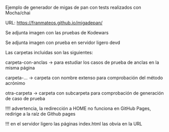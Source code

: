 Ejemplo de generador de migas de pan con tests realizados con Mocha/chai

URL: https://franmateos.github.io/migadepan/

Se adjunta imagen con las pruebas de Kodewars

Se adjunta imagen con prueba en servidor ligero devd

Las carpetas incluidas son las siguientes:

carpeta-con-anclas -> para estudiar los casos de prueba de anclas en la misma página

carpeta-... -> carpeta con nombre extenso para comprobación del método acrónimo

otra-carpeta -> carpeta con subcarpeta para comprobación de generación de caso de prueba

!!!! advertencia, la redirección a HOME no funciona en GitHub Pages, redirige a la raíz de Github pages

!!! en el servidor ligero las páginas index.html las obvia en la URL